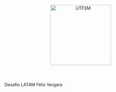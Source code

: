 <header>
<img src="https://upload.wikimedia.org/wikipedia/commons/f/fe/Latam-logo_-v_%28Indigo%29.svg" width=200 alt="UTFSM" align="center">
</header>
Desafío LATAM 
Félix Vergara

